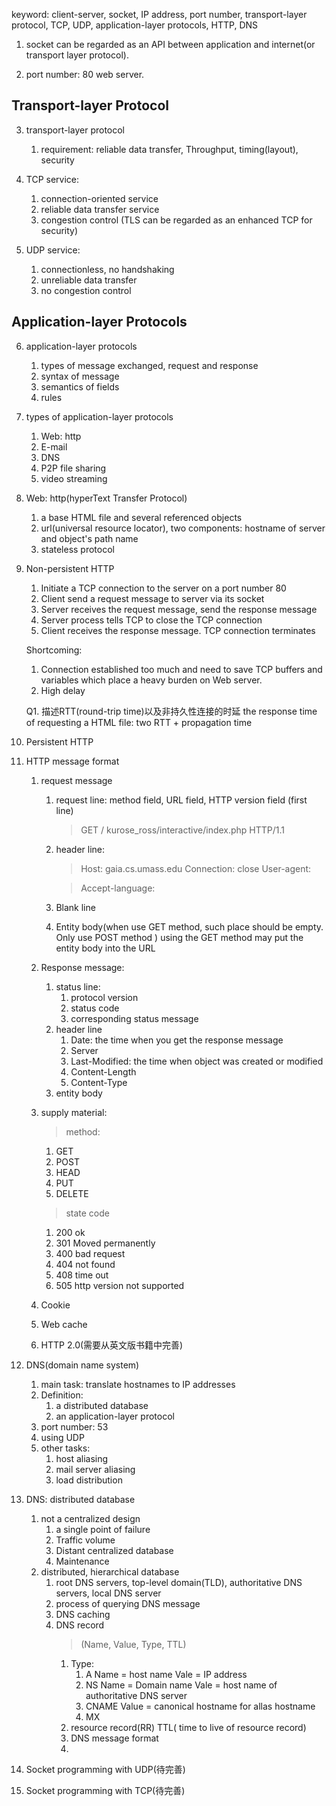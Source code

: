 keyword: client-server, socket, IP address, port number, transport-layer protocol, TCP, UDP, application-layer protocols, HTTP, DNS

1. socket can be regarded as an API between application and internet(or transport layer protocol).

2. port number: 80 web server.

## Transport-layer Protocol

3. transport-layer protocol
    1. requirement: reliable data transfer, Throughput, timing(layout), security

4. TCP service:
    1.  connection-oriented service
    2.  reliable data transfer service
    3. congestion control
(TLS can be regarded as an enhanced TCP for security)

5. UDP service:
    1. connectionless, no handshaking
    2. unreliable data transfer
    3. no congestion control

## Application-layer Protocols

6. application-layer protocols
    1. types of message exchanged, request and response
    2. syntax of message
    3. semantics of fields
    4. rules

7. types of application-layer protocols
    1. Web: http
    2. E-mail
    3. DNS
    4. P2P file sharing
    5. video streaming

8. Web: http(hyperText Transfer Protocol)
    1. a base HTML file and several referenced objects
    2. url(universal resource locator), two components: hostname of server and object's path name
    3. stateless protocol

9. Non-persistent HTTP
    1. Initiate a TCP connection to the server on a port number 80
    2. Client send a request message to server via its socket
    3. Server receives the request message, send the response message
    4. Server process tells TCP to close the TCP connection 
    5. Client receives the response message. TCP connection terminates

    Shortcoming:
    1. Connection established too much and need to save TCP buffers and variables which place a heavy burden on Web server.
    2. High delay 


    Q1. 描述RTT(round-trip time)以及非持久性连接的时延
        the response time of requesting a HTML file: two RTT + propagation time
10. Persistent HTTP

11. HTTP message format
    1. request message
        1. request line: method field, URL field, HTTP version field
        (first line)
            > GET / kurose_ross/interactive/index.php HTTP/1.1
        2. header line:  
            > Host: gaia.cs.umass.edu
            > Connection: close
            > User-agent:

            > Accept-language:
        3. Blank line
        4. Entity body(when use GET method, such place should be empty. Only use POST method )
            using the GET method may put the entity body into the URL
    2. Response message:
        1. status line: 
            1. protocol version
            2. status code
            3. corresponding status message
        2. header line
            1. Date: the time when you get the response message
            2. Server
            3. Last-Modified: the time when object was created or modified
            4. Content-Length
            5. Content-Type
        3. entity body
    3. supply material: 

        > method:

        1. GET
        2. POST
        3. HEAD
        4. PUT
        5. DELETE
        
        > state code

        1. 200 ok
        2. 301 Moved permanently
        3. 400 bad request
        4. 404 not found
        5. 408 time out
        5. 505 http version not supported
    4. Cookie 

    5. Web cache
        
    6. HTTP 2.0(需要从英文版书籍中完善)
12. DNS(domain name system)
    1. main task: translate hostnames to IP addresses
    2. Definition: 
        1. a distributed database
        2. an application-layer protocol
    3. port number: 53
    4. using UDP 
    5. other tasks: 
        1. host aliasing
        2. mail server aliasing
        3. load distribution

13. DNS: distributed database
    1. not a centralized design
        1. a single point of failure
        2. Traffic volume
        3. Distant centralized database
        4. Maintenance
    2. distributed, hierarchical database
        1. root DNS servers, top-level domain(TLD), authoritative DNS servers, local DNS server
        2. process of querying DNS message
        3. DNS caching
        4. DNS record
            > (Name, Value, Type, TTL)
            1. Type:
                1. A
                    Name  = host name
                    Vale = IP address
                2. NS 
                    Name = Domain name
                    Vale = host name of authoritative DNS server 
                3. CNAME
                    Value = canonical hostname for allas hostname
                4. MX
            2. resource record(RR)
                TTL( time to live of resource record)
            3. DNS message format
            4. 
    
14. Socket programming with UDP(待完善)
15. Socket programming with TCP(待完善)
